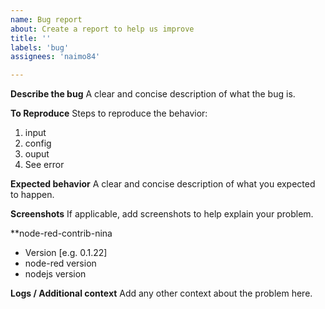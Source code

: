 ```yaml
---
name: Bug report
about: Create a report to help us improve
title: ''
labels: 'bug'
assignees: 'naimo84'

---
```


**Describe the bug**
A clear and concise description of what the bug is.

**To Reproduce**
Steps to reproduce the behavior:
1. input
2. config
3. ouput
4. See error

**Expected behavior**
A clear and concise description of what you expected to happen.

**Screenshots**
If applicable, add screenshots to help explain your problem.

**node-red-contrib-nina
 - Version [e.g. 0.1.22]
 - node-red version
 - nodejs version


**Logs / Additional context**
Add any other context about the problem here.



